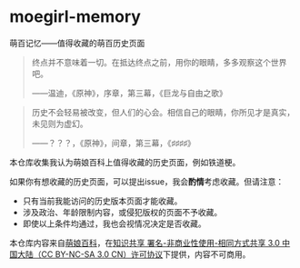 # moegirl-memory
萌百记忆——值得收藏的萌百历史页面

> 终点并不意味着一切。在抵达终点之前，用你的眼睛，多多观察这个世界吧。
>
> ——温迪，《原神》，序章，第三幕，《巨龙与自由之歌》

> 历史不会轻易被改变，但人们的心会。相信自己的眼睛，你所见才是真实，未见则为虚幻。
>
> ——？？？，《原神》，间章，第三幕，《♯♯♯♯》

本仓库收集我认为萌娘百科上值得收藏的历史页面，例如铁道梗。

如果你有想收藏的历史页面，可以提出issue，我会**酌情**考虑收藏。但请注意：
- 只有当前我能访问的历史版本页面才能收藏。
- 涉及政治、年龄限制内容，或侵犯版权的页面不予收藏。
- 即使以上条件均通过，我也会视情况决定是否收藏。

本仓库内容来自[萌娘百科](https://zh.moegirl.org.cn/)，在[知识共享 署名-非商业性使用-相同方式共享 3.0 中国大陆（CC BY-NC-SA 3.0 CN）许可协议](https://creativecommons.org/licenses/by-nc-sa/3.0/cn/)下提供，内容不可商用。
